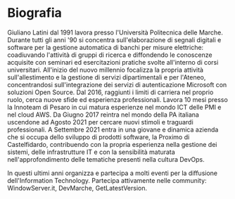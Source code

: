 # Biografia

Giuliano Latini dal 1991 lavora presso l'Università Politecnica delle Marche. Durante tutti gli anni '90 si concentra sull'elaborazione di segnali digitali e software per la gestione automatica di banchi per misure elettriche: coadiuvando l'attività di gruppi di ricerca e diffondendo le conoscenze acquisite con seminari ed esercitazioni pratiche svolte all'interno di corsi universitari. All'inizio del nuovo millennio focalizza la propria attività sull'allestimento e la gestione di servizi dipartimentali e per l'Ateneo, concentrandosi sull'integrazione dei servizi di autenticazione Microsoft con soluzioni Open Source.
Dal 2016, raggiunti i limiti di carriera nel proprio ruolo, cerca nuove sfide ed esperienza professionali. Lavora 10 mesi presso la Innoteam di Pesaro in cui matura esperienze nel mondo ICT delle PMI e nel cloud AWS. Da Giugno 2017 reintra nel mondo della PA italiana uscendone ad Agosto 2021 per cercare nuovi stimoli e traguardi professionali. A Settembre 2021 entra in una giovane e dinamica azienda che si occupa dello sviluppo di prodotti software, la Proximo di Castelfidardo, contribuendo con la propria esperienza nella gestione dei sistemi, delle infrastrutture IT e con la sensibilità maturata nell'approfondimento delle tematiche presenti nella cultura DevOps.

In questi ultimi anni organizza e partecipa a molti eventi per la diffusione dell'Information Technology. Partecipa attivamente nelle community: WindowServer.it, DevMarche, GetLatestVersion.